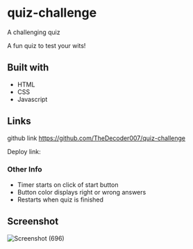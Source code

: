 # quiz-challenge
A challenging quiz 

A fun quiz to test your wits!

## Built with
* HTML
* CSS
* Javascript

## Links
github link https://github.com/TheDecoder007/quiz-challenge

Deploy link: 

### Other Info
* Timer starts on click of start button
* Button color displays right or wrong answers
* Restarts when quiz is finished

## Screenshot
![Screenshot (696)](https://user-images.githubusercontent.com/101135574/164992725-adda5f31-5e7a-497a-87eb-890c5820112c.png)
